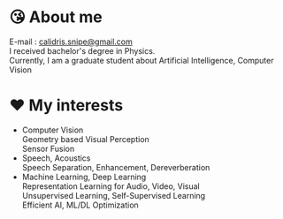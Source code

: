 # :kissing_heart: About me
E-mail : calidris.snipe@gmail.com  
I received bachelor's degree in Physics.  
Currently, I am a graduate student about Artificial Intelligence, Computer Vision  
# :heart: My interests
- Computer Vision  
  Geometry based Visual Perception  
  Sensor Fusion  
- Speech, Acoustics  
  Speech Separation, Enhancement, Dereverberation    
- Machine Learning, Deep Learning  
  Representation Learning for Audio, Video, Visual  
  Unsupervised Learning, Self-Supervised Learning  
  Efficient AI, ML/DL Optimization  
